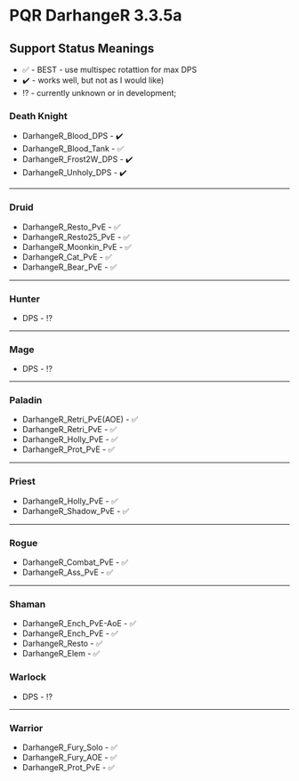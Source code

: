 # PQR DarhangeR 3.3.5a

## Support Status Meanings 

* ✅ - BEST - use multispec rotattion for max DPS
* ✔️ - works well, but not as I would like)
* ⁉️ - currently unknown or in development;


### Death Knight
* DarhangeR_Blood_DPS - ✔️
* DarhangeR_Blood_Tank - ✅
* DarhangeR_Frost2W_DPS - ✔️
* DarhangeR_Unholy_DPS - ✔️
*** 
### Druid
* DarhangeR_Resto_PvE          - ✅
* DarhangeR_Resto25_PvE        - ✅
* DarhangeR_Moonkin_PvE        - ✅
* DarhangeR_Cat_PvE            - ✅
* DarhangeR_Bear_PvE           - ✅
*** 
### Hunter
* DPS                          - ⁉️
*** 
### Mage
* DPS -      ⁉️
*** 
### Paladin
  *  DarhangeR_Retri_PvE(AOE)  - ✅
  *  DarhangeR_Retri_PvE            - ✅
  *  DarhangeR_Holly_PvE           - ✅
  *  DarhangeR_Prot_PvE             - ✅
*** 
### Priest
  *  DarhangeR_Holly_PvE          - ✅
  *  DarhangeR_Shadow_PvE     - ✅
*** 
### Rogue
  *  DarhangeR_Combat_PvE - ✅
  *  DarhangeR_Ass_PvE - ✅
*** 
### Shaman
  *  DarhangeR_Ench_PvE-AoE     - ✅
  *  DarhangeR_Ench_PvE             - ✅
  *  DarhangeR_Resto                    - ✅
  *  DarhangeR_Elem                     - ✅

### Warlock
  *  DPS -      ⁉️
*** 
### Warrior
  *  DarhangeR_Fury_Solo - ✅
  *  DarhangeR_Fury_AOE - ✅
  *  DarhangeR_Prot_PvE - ✅
